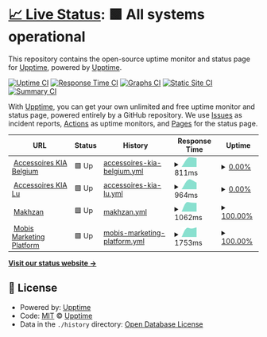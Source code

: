 # [📈 Live Status](https://upptime.github.io/upptime): <!--live status--> **🟩 All systems operational**

This repository contains the open-source uptime monitor and status page for [Upptime](https://upptime.js.org), powered by [Upptime](https://github.com/upptime/upptime).

[![Uptime CI](https://github.com/koj-co/upptime/workflows/Uptime%20CI/badge.svg)](https://github.com/koj-co/upptime/actions?query=workflow%3A%22Uptime+CI%22)
[![Response Time CI](https://github.com/koj-co/upptime/workflows/Response%20Time%20CI/badge.svg)](https://github.com/koj-co/upptime/actions?query=workflow%3A%22Response+Time+CI%22)
[![Graphs CI](https://github.com/koj-co/upptime/workflows/Graphs%20CI/badge.svg)](https://github.com/koj-co/upptime/actions?query=workflow%3A%22Graphs+CI%22)
[![Static Site CI](https://github.com/koj-co/upptime/workflows/Static%20Site%20CI/badge.svg)](https://github.com/koj-co/upptime/actions?query=workflow%3A%22Static+Site+CI%22)
[![Summary CI](https://github.com/koj-co/upptime/workflows/Summary%20CI/badge.svg)](https://github.com/koj-co/upptime/actions?query=workflow%3A%22Summary+CI%22)

With [Upptime](https://upptime.js.org), you can get your own unlimited and free uptime monitor and status page, powered entirely by a GitHub repository. We use [Issues](https://github.com/upptime/upptime/issues) as incident reports, [Actions](https://github.com/upptime/upptime/actions) as uptime monitors, and [Pages](https://upptime.github.io/upptime) for the status page.

<!--start: status pages-->
<!-- This summary is generated by Upptime (https://github.com/upptime/upptime) -->
<!-- Do not edit this manually, your changes will be overwritten -->
<!-- prettier-ignore -->
| URL | Status | History | Response Time | Uptime |
| --- | ------ | ------- | ------------- | ------ |
| <img alt="" src="https://favicons.githubusercontent.com/accessoires-kia.be" height="13"> [Accessoires KIA Belgium](https://accessoires-kia.be/ht) | 🟩 Up | [accessoires-kia-belgium.yml](https://github.com/essels/uptime/commits/master/history/accessoires-kia-belgium.yml) | <details><summary><img alt="Response time graph" src="./graphs/accessoires-kia-belgium/response-time-week.png" height="20"> 811ms</summary><br><a href="https://essels.github.io/uptime/history/accessoires-kia-belgium"><img alt="Response time 811" src="https://img.shields.io/endpoint?url=https%3A%2F%2Fraw.githubusercontent.com%2Fessels%2Fuptime%2Fmaster%2Fapi%2Faccessoires-kia-belgium%2Fresponse-time.json"></a><br><a href="https://essels.github.io/uptime/history/accessoires-kia-belgium"><img alt="24-hour response time 811" src="https://img.shields.io/endpoint?url=https%3A%2F%2Fraw.githubusercontent.com%2Fessels%2Fuptime%2Fmaster%2Fapi%2Faccessoires-kia-belgium%2Fresponse-time-day.json"></a><br><a href="https://essels.github.io/uptime/history/accessoires-kia-belgium"><img alt="7-day response time 811" src="https://img.shields.io/endpoint?url=https%3A%2F%2Fraw.githubusercontent.com%2Fessels%2Fuptime%2Fmaster%2Fapi%2Faccessoires-kia-belgium%2Fresponse-time-week.json"></a><br><a href="https://essels.github.io/uptime/history/accessoires-kia-belgium"><img alt="30-day response time 811" src="https://img.shields.io/endpoint?url=https%3A%2F%2Fraw.githubusercontent.com%2Fessels%2Fuptime%2Fmaster%2Fapi%2Faccessoires-kia-belgium%2Fresponse-time-month.json"></a><br><a href="https://essels.github.io/uptime/history/accessoires-kia-belgium"><img alt="1-year response time 811" src="https://img.shields.io/endpoint?url=https%3A%2F%2Fraw.githubusercontent.com%2Fessels%2Fuptime%2Fmaster%2Fapi%2Faccessoires-kia-belgium%2Fresponse-time-year.json"></a></details> | <details><summary><a href="https://essels.github.io/uptime/history/accessoires-kia-belgium">0.00%</a></summary><a href="https://essels.github.io/uptime/history/accessoires-kia-belgium"><img alt="All-time uptime 0.00%" src="https://img.shields.io/endpoint?url=https%3A%2F%2Fraw.githubusercontent.com%2Fessels%2Fuptime%2Fmaster%2Fapi%2Faccessoires-kia-belgium%2Fuptime.json"></a><br><a href="https://essels.github.io/uptime/history/accessoires-kia-belgium"><img alt="24-hour uptime 0.00%" src="https://img.shields.io/endpoint?url=https%3A%2F%2Fraw.githubusercontent.com%2Fessels%2Fuptime%2Fmaster%2Fapi%2Faccessoires-kia-belgium%2Fuptime-day.json"></a><br><a href="https://essels.github.io/uptime/history/accessoires-kia-belgium"><img alt="7-day uptime 0.00%" src="https://img.shields.io/endpoint?url=https%3A%2F%2Fraw.githubusercontent.com%2Fessels%2Fuptime%2Fmaster%2Fapi%2Faccessoires-kia-belgium%2Fuptime-week.json"></a><br><a href="https://essels.github.io/uptime/history/accessoires-kia-belgium"><img alt="30-day uptime 0.00%" src="https://img.shields.io/endpoint?url=https%3A%2F%2Fraw.githubusercontent.com%2Fessels%2Fuptime%2Fmaster%2Fapi%2Faccessoires-kia-belgium%2Fuptime-month.json"></a><br><a href="https://essels.github.io/uptime/history/accessoires-kia-belgium"><img alt="1-year uptime 0.00%" src="https://img.shields.io/endpoint?url=https%3A%2F%2Fraw.githubusercontent.com%2Fessels%2Fuptime%2Fmaster%2Fapi%2Faccessoires-kia-belgium%2Fuptime-year.json"></a></details>
| <img alt="" src="https://favicons.githubusercontent.com/accessoires-kia.lu" height="13"> [Accessoires KIA Lu](https://accessoires-kia.lu/ht) | 🟩 Up | [accessoires-kia-lu.yml](https://github.com/essels/uptime/commits/master/history/accessoires-kia-lu.yml) | <details><summary><img alt="Response time graph" src="./graphs/accessoires-kia-lu/response-time-week.png" height="20"> 964ms</summary><br><a href="https://essels.github.io/uptime/history/accessoires-kia-lu"><img alt="Response time 964" src="https://img.shields.io/endpoint?url=https%3A%2F%2Fraw.githubusercontent.com%2Fessels%2Fuptime%2Fmaster%2Fapi%2Faccessoires-kia-lu%2Fresponse-time.json"></a><br><a href="https://essels.github.io/uptime/history/accessoires-kia-lu"><img alt="24-hour response time 964" src="https://img.shields.io/endpoint?url=https%3A%2F%2Fraw.githubusercontent.com%2Fessels%2Fuptime%2Fmaster%2Fapi%2Faccessoires-kia-lu%2Fresponse-time-day.json"></a><br><a href="https://essels.github.io/uptime/history/accessoires-kia-lu"><img alt="7-day response time 964" src="https://img.shields.io/endpoint?url=https%3A%2F%2Fraw.githubusercontent.com%2Fessels%2Fuptime%2Fmaster%2Fapi%2Faccessoires-kia-lu%2Fresponse-time-week.json"></a><br><a href="https://essels.github.io/uptime/history/accessoires-kia-lu"><img alt="30-day response time 964" src="https://img.shields.io/endpoint?url=https%3A%2F%2Fraw.githubusercontent.com%2Fessels%2Fuptime%2Fmaster%2Fapi%2Faccessoires-kia-lu%2Fresponse-time-month.json"></a><br><a href="https://essels.github.io/uptime/history/accessoires-kia-lu"><img alt="1-year response time 964" src="https://img.shields.io/endpoint?url=https%3A%2F%2Fraw.githubusercontent.com%2Fessels%2Fuptime%2Fmaster%2Fapi%2Faccessoires-kia-lu%2Fresponse-time-year.json"></a></details> | <details><summary><a href="https://essels.github.io/uptime/history/accessoires-kia-lu">0.00%</a></summary><a href="https://essels.github.io/uptime/history/accessoires-kia-lu"><img alt="All-time uptime 0.00%" src="https://img.shields.io/endpoint?url=https%3A%2F%2Fraw.githubusercontent.com%2Fessels%2Fuptime%2Fmaster%2Fapi%2Faccessoires-kia-lu%2Fuptime.json"></a><br><a href="https://essels.github.io/uptime/history/accessoires-kia-lu"><img alt="24-hour uptime 0.00%" src="https://img.shields.io/endpoint?url=https%3A%2F%2Fraw.githubusercontent.com%2Fessels%2Fuptime%2Fmaster%2Fapi%2Faccessoires-kia-lu%2Fuptime-day.json"></a><br><a href="https://essels.github.io/uptime/history/accessoires-kia-lu"><img alt="7-day uptime 0.00%" src="https://img.shields.io/endpoint?url=https%3A%2F%2Fraw.githubusercontent.com%2Fessels%2Fuptime%2Fmaster%2Fapi%2Faccessoires-kia-lu%2Fuptime-week.json"></a><br><a href="https://essels.github.io/uptime/history/accessoires-kia-lu"><img alt="30-day uptime 0.00%" src="https://img.shields.io/endpoint?url=https%3A%2F%2Fraw.githubusercontent.com%2Fessels%2Fuptime%2Fmaster%2Fapi%2Faccessoires-kia-lu%2Fuptime-month.json"></a><br><a href="https://essels.github.io/uptime/history/accessoires-kia-lu"><img alt="1-year uptime 0.00%" src="https://img.shields.io/endpoint?url=https%3A%2F%2Fraw.githubusercontent.com%2Fessels%2Fuptime%2Fmaster%2Fapi%2Faccessoires-kia-lu%2Fuptime-year.json"></a></details>
| <img alt="" src="https://favicons.githubusercontent.com/makhzan.org" height="13"> [Makhzan](https://makhzan.org) | 🟩 Up | [makhzan.yml](https://github.com/essels/uptime/commits/master/history/makhzan.yml) | <details><summary><img alt="Response time graph" src="./graphs/makhzan/response-time-week.png" height="20"> 1062ms</summary><br><a href="https://essels.github.io/uptime/history/makhzan"><img alt="Response time 1062" src="https://img.shields.io/endpoint?url=https%3A%2F%2Fraw.githubusercontent.com%2Fessels%2Fuptime%2Fmaster%2Fapi%2Fmakhzan%2Fresponse-time.json"></a><br><a href="https://essels.github.io/uptime/history/makhzan"><img alt="24-hour response time 1062" src="https://img.shields.io/endpoint?url=https%3A%2F%2Fraw.githubusercontent.com%2Fessels%2Fuptime%2Fmaster%2Fapi%2Fmakhzan%2Fresponse-time-day.json"></a><br><a href="https://essels.github.io/uptime/history/makhzan"><img alt="7-day response time 1062" src="https://img.shields.io/endpoint?url=https%3A%2F%2Fraw.githubusercontent.com%2Fessels%2Fuptime%2Fmaster%2Fapi%2Fmakhzan%2Fresponse-time-week.json"></a><br><a href="https://essels.github.io/uptime/history/makhzan"><img alt="30-day response time 1062" src="https://img.shields.io/endpoint?url=https%3A%2F%2Fraw.githubusercontent.com%2Fessels%2Fuptime%2Fmaster%2Fapi%2Fmakhzan%2Fresponse-time-month.json"></a><br><a href="https://essels.github.io/uptime/history/makhzan"><img alt="1-year response time 1062" src="https://img.shields.io/endpoint?url=https%3A%2F%2Fraw.githubusercontent.com%2Fessels%2Fuptime%2Fmaster%2Fapi%2Fmakhzan%2Fresponse-time-year.json"></a></details> | <details><summary><a href="https://essels.github.io/uptime/history/makhzan">100.00%</a></summary><a href="https://essels.github.io/uptime/history/makhzan"><img alt="All-time uptime 100.00%" src="https://img.shields.io/endpoint?url=https%3A%2F%2Fraw.githubusercontent.com%2Fessels%2Fuptime%2Fmaster%2Fapi%2Fmakhzan%2Fuptime.json"></a><br><a href="https://essels.github.io/uptime/history/makhzan"><img alt="24-hour uptime 100.00%" src="https://img.shields.io/endpoint?url=https%3A%2F%2Fraw.githubusercontent.com%2Fessels%2Fuptime%2Fmaster%2Fapi%2Fmakhzan%2Fuptime-day.json"></a><br><a href="https://essels.github.io/uptime/history/makhzan"><img alt="7-day uptime 100.00%" src="https://img.shields.io/endpoint?url=https%3A%2F%2Fraw.githubusercontent.com%2Fessels%2Fuptime%2Fmaster%2Fapi%2Fmakhzan%2Fuptime-week.json"></a><br><a href="https://essels.github.io/uptime/history/makhzan"><img alt="30-day uptime 100.00%" src="https://img.shields.io/endpoint?url=https%3A%2F%2Fraw.githubusercontent.com%2Fessels%2Fuptime%2Fmaster%2Fapi%2Fmakhzan%2Fuptime-month.json"></a><br><a href="https://essels.github.io/uptime/history/makhzan"><img alt="1-year uptime 100.00%" src="https://img.shields.io/endpoint?url=https%3A%2F%2Fraw.githubusercontent.com%2Fessels%2Fuptime%2Fmaster%2Fapi%2Fmakhzan%2Fuptime-year.json"></a></details>
| <img alt="" src="https://favicons.githubusercontent.com/www.mobisparts.eu" height="13"> [Mobis Marketing Platform](https://www.mobisparts.eu/de_de/custom/mobis_accessories_db/) | 🟩 Up | [mobis-marketing-platform.yml](https://github.com/essels/uptime/commits/master/history/mobis-marketing-platform.yml) | <details><summary><img alt="Response time graph" src="./graphs/mobis-marketing-platform/response-time-week.png" height="20"> 1753ms</summary><br><a href="https://essels.github.io/uptime/history/mobis-marketing-platform"><img alt="Response time 1753" src="https://img.shields.io/endpoint?url=https%3A%2F%2Fraw.githubusercontent.com%2Fessels%2Fuptime%2Fmaster%2Fapi%2Fmobis-marketing-platform%2Fresponse-time.json"></a><br><a href="https://essels.github.io/uptime/history/mobis-marketing-platform"><img alt="24-hour response time 1753" src="https://img.shields.io/endpoint?url=https%3A%2F%2Fraw.githubusercontent.com%2Fessels%2Fuptime%2Fmaster%2Fapi%2Fmobis-marketing-platform%2Fresponse-time-day.json"></a><br><a href="https://essels.github.io/uptime/history/mobis-marketing-platform"><img alt="7-day response time 1753" src="https://img.shields.io/endpoint?url=https%3A%2F%2Fraw.githubusercontent.com%2Fessels%2Fuptime%2Fmaster%2Fapi%2Fmobis-marketing-platform%2Fresponse-time-week.json"></a><br><a href="https://essels.github.io/uptime/history/mobis-marketing-platform"><img alt="30-day response time 1753" src="https://img.shields.io/endpoint?url=https%3A%2F%2Fraw.githubusercontent.com%2Fessels%2Fuptime%2Fmaster%2Fapi%2Fmobis-marketing-platform%2Fresponse-time-month.json"></a><br><a href="https://essels.github.io/uptime/history/mobis-marketing-platform"><img alt="1-year response time 1753" src="https://img.shields.io/endpoint?url=https%3A%2F%2Fraw.githubusercontent.com%2Fessels%2Fuptime%2Fmaster%2Fapi%2Fmobis-marketing-platform%2Fresponse-time-year.json"></a></details> | <details><summary><a href="https://essels.github.io/uptime/history/mobis-marketing-platform">100.00%</a></summary><a href="https://essels.github.io/uptime/history/mobis-marketing-platform"><img alt="All-time uptime 100.00%" src="https://img.shields.io/endpoint?url=https%3A%2F%2Fraw.githubusercontent.com%2Fessels%2Fuptime%2Fmaster%2Fapi%2Fmobis-marketing-platform%2Fuptime.json"></a><br><a href="https://essels.github.io/uptime/history/mobis-marketing-platform"><img alt="24-hour uptime 100.00%" src="https://img.shields.io/endpoint?url=https%3A%2F%2Fraw.githubusercontent.com%2Fessels%2Fuptime%2Fmaster%2Fapi%2Fmobis-marketing-platform%2Fuptime-day.json"></a><br><a href="https://essels.github.io/uptime/history/mobis-marketing-platform"><img alt="7-day uptime 100.00%" src="https://img.shields.io/endpoint?url=https%3A%2F%2Fraw.githubusercontent.com%2Fessels%2Fuptime%2Fmaster%2Fapi%2Fmobis-marketing-platform%2Fuptime-week.json"></a><br><a href="https://essels.github.io/uptime/history/mobis-marketing-platform"><img alt="30-day uptime 100.00%" src="https://img.shields.io/endpoint?url=https%3A%2F%2Fraw.githubusercontent.com%2Fessels%2Fuptime%2Fmaster%2Fapi%2Fmobis-marketing-platform%2Fuptime-month.json"></a><br><a href="https://essels.github.io/uptime/history/mobis-marketing-platform"><img alt="1-year uptime 100.00%" src="https://img.shields.io/endpoint?url=https%3A%2F%2Fraw.githubusercontent.com%2Fessels%2Fuptime%2Fmaster%2Fapi%2Fmobis-marketing-platform%2Fuptime-year.json"></a></details>

<!--end: status pages-->

[**Visit our status website →**](https://upptime.github.io/upptime)

## 📄 License

- Powered by: [Upptime](https://github.com/upptime/upptime)
- Code: [MIT](./LICENSE) © [Upptime](https://upptime.js.org)
- Data in the `./history` directory: [Open Database License](https://opendatacommons.org/licenses/odbl/1-0/)

